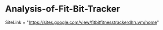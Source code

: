 # Analysis-of-Fit-Bit-Tracker

SiteLink = "https://sites.google.com/view/fitbitfitnesstrackerdhruvm/home"
